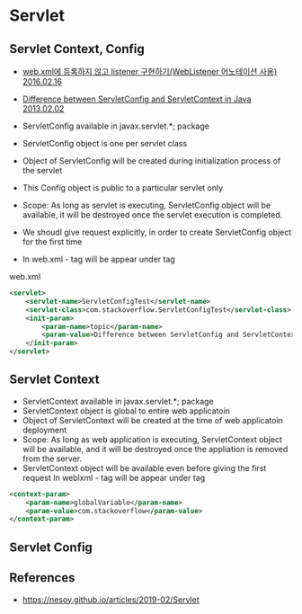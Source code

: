 # Servlet

## Servlet Context, Config
* [web.xml에 등록하지 않고 listener 구현하기(WebListener 어노테이션 사용) 2016.02.16](https://stackoverflow.com/questions/4223564/servletconfig-vs-servletcontext)

* [Difference between ServletConfig and ServletContext in Java 2013.02.02](http://www.java4s.com/java-servlet-tutorials/difference-between-servletconfig-and-servletcontext-in-java/)

* ServletConfig available in javax.servlet.*; package
* ServletConfig object is one per servlet class
* Object of ServletConfig will be created during initialization process of the servlet
* This Config object is public to a particular servlet only
* Scope: As long as servlet is executing, ServletConfig object will be available, it will be destroyed once the servlet execution is completed.
* We shoudl give request explicitly, in order to create ServletConfig object for the first time
* In web.xml - <init-param> tag will be appear under <servlet-class> tag

web.xml
```xml
<servlet>
    <servlet-name>ServletConfigTest</servlet-name>
    <servlet-class>com.stackoverflow.ServletConfigTest</servlet-class>
    <init-param>
        <param-name>topic</param-name>
        <param-value>Difference between ServletConfig and ServletContext</param-value>
    </init-param>
</servlet>
```

## Servlet Context
* ServletContext available in javax.servlet.*; package
* ServletContext object is global to entire web applicatoin
* Object of ServletContext will be created at the time of web applicatoin deployment
* Scope: As long as web application is executing, ServletContext object will be available, and it will be destroyed once the appliation is removed from the server.
* ServletContext object will be available even before giving the first request In weblxml - <context-param> tag will be appear under <web-app> tag

```xml
<context-param>
    <param-name>globalVariable</param-name>
    <param-value>com.stackoverflow</param-value>
</context-param>
```

## Servlet Config


## References
* https://nesoy.github.io/articles/2019-02/Servlet